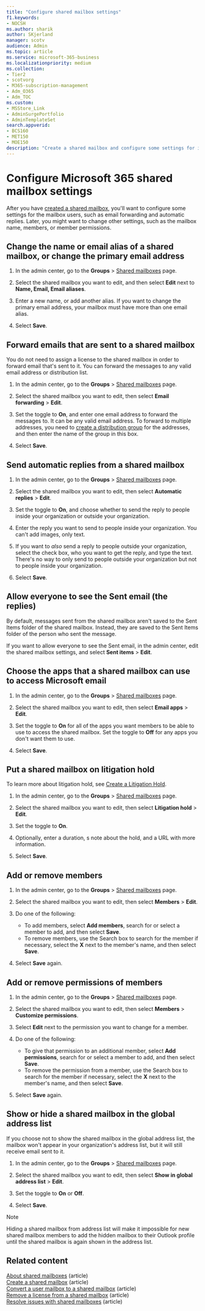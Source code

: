 ```yaml
---
title: "Configure shared mailbox settings"
f1.keywords:
- NOCSH
ms.author: sharik
author: SKjerland
manager: scotv
audience: Admin
ms.topic: article
ms.service: microsoft-365-business
ms.localizationpriority: medium
ms.collection: 
- Tier2
- scotvorg
- M365-subscription-management
- Adm_O365
- Adm_TOC
ms.custom:
- MSStore_Link
- AdminSurgePortfolio
- AdminTemplateSet
search.appverid:
- BCS160
- MET150
- MOE150
description: "Create a shared mailbox and configure some settings for its users, such as email forwarding and automatic replies."
---
```


# Configure Microsoft 365 shared mailbox settings

After you have [created a shared mailbox](create-a-shared-mailbox.md), you'll want to configure some settings for the mailbox users, such as email forwarding and automatic replies. Later, you might want to change other settings, such as the mailbox name, members, or member permissions. 

## Change the name or email alias of a shared mailbox, or change the primary email address

1. In the admin center, go to the **Groups** \> <a href="https://go.microsoft.com/fwlink/p/?linkid=2066847" target="_blank">Shared mailboxes</a> page.

2. Select the shared mailbox you want to edit, and then select **Edit** next to **Name, Email, Email aliases**.

3. Enter a new name, or add another alias. If you want to change the primary email address, your mailbox must have more than one email alias.

4. Select **Save**.

## Forward emails that are sent to a shared mailbox

You do not need to assign a license to the shared mailbox in order to forward email that's sent to it. You can forward the messages to any valid email address or distribution list.

1. In the admin center, go to the **Groups** \> <a href="https://go.microsoft.com/fwlink/p/?linkid=2066847" target="_blank">Shared mailboxes</a> page.

2. Select the shared mailbox you want to edit, then select **Email forwarding** \> **Edit**.
    
3. Set the toggle to **On**, and enter one email address to forward the messages to. It can be any valid email address. To forward to multiple addresses, you need to [create a distribution group](/office365/admin/setup/create-distribution-lists) for the addresses, and then enter the name of the group in this box.
    
4. Select **Save**.

## Send automatic replies from a shared mailbox

1. In the admin center, go to the **Groups** \> <a href="https://go.microsoft.com/fwlink/p/?linkid=2066847" target="_blank">Shared mailboxes</a> page.

2. Select the shared mailbox you want to edit, then select **Automatic replies** \> **Edit**.
    
3. Set the toggle to **On**, and choose whether to send the reply to people inside your organization or outside your organization.

4. Enter the reply you want to send to people inside your organization. You can't add images, only text.

5. If you want to *also* send a reply to people outside your organization, select the check box, who you want to get the reply, and type the text. There's no way to only send to people outside your organization but not to people inside your organization.

6. Select **Save**.

## Allow everyone to see the Sent email (the replies)

By default, messages sent from the shared mailbox aren't saved to the Sent Items folder of the shared mailbox. Instead, they are saved to the Sent Items folder of the person who sent the message.

If you want to allow everyone to see the Sent email, in the admin center, edit the shared mailbox settings, and select **Sent items** \> **Edit**.


## Choose the apps that a shared mailbox can use to access Microsoft email

1. In the admin center, go to the **Groups** \> <a href="https://go.microsoft.com/fwlink/p/?linkid=2066847" target="_blank">Shared mailboxes</a> page.

2. Select the shared mailbox you want to edit, then select **Email apps** \> **Edit**.

3. Set the toggle to **On** for all of the apps you want members to be able to use to access the shared mailbox. Set the toggle to **Off** for any apps you don't want them to use. 

4. Select **Save**.


## Put a shared mailbox on litigation hold

To learn more about litigation hold, see [Create a Litigation Hold](../../compliance/ediscovery-create-a-litigation-hold.md).

1. In the admin center, go to the **Groups** \> <a href="https://go.microsoft.com/fwlink/p/?linkid=2066847" target="_blank">Shared mailboxes</a> page.

2. Select the shared mailbox you want to edit, then select **Litigation hold** \> **Edit**.

3. Set the toggle to **On**. 

4. Optionally, enter a duration, s note about the hold, and a URL with more information.  

5. Select **Save**.


## Add or remove members

1. In the admin center, go to the **Groups** \> <a href="https://go.microsoft.com/fwlink/p/?linkid=2066847" target="_blank">Shared mailboxes</a> page.

2. Select the shared mailbox you want to edit, then select **Members** \> **Edit**.

3. Do one of the following:
   - To add members, select **Add members**, search for or select a member to add, and then select **Save**.
   - To remove members, use the Search box to search for the member if necessary, select the **X** next to the member's name, and then select **Save**. 

4. Select **Save** again.

## Add or remove permissions of members

1. In the admin center, go to the **Groups** \> <a href="https://go.microsoft.com/fwlink/p/?linkid=2066847" target="_blank">Shared mailboxes</a> page.

2. Select the shared mailbox you want to edit, then select **Members** \> **Customize permissions**.

3. Select **Edit** next to the permission you want to change for a member. 

4. Do one of the following:
   - To give that permission to an additional member, select **Add permissions**, search for or select a member to add, and then select **Save**.
   - To remove the permission from a member, use the Search box to search for the member if necessary,  select the **X** next to the member's name, and then select **Save**. 

4. Select **Save** again.

## Show or hide a shared mailbox in the global address list

If you choose not to show the shared mailbox in the global address list, the mailbox won't appear in your organization's address list, but it will still receive email sent to it. 

1. In the admin center, go to the **Groups** \> <a href="https://go.microsoft.com/fwlink/p/?linkid=2066847" target="_blank">Shared mailboxes</a> page.

2. Select the shared mailbox you want to edit, then select **Show in global address list** \> **Edit**.

3. Set the toggle to **On**  or **Off**. 

4. Select **Save**.

> [!NOTE]
> Hiding a shared mailbox from address list will make it impossible for new shared mailbox members to add the hidden mailbox to their Outlook profile until the shared mailbox is again shown in the address list. 

## Related content

[About shared mailboxes](about-shared-mailboxes.md) (article)\
[Create a shared mailbox](create-a-shared-mailbox.md) (article)\
[Convert a user mailbox to a shared mailbox](convert-user-mailbox-to-shared-mailbox.md) (article)\
[Remove a license from a shared mailbox](remove-license-from-shared-mailbox.md) (article)\
[Resolve issues with shared mailboxes](resolve-issues-with-shared-mailboxes.md) (article)